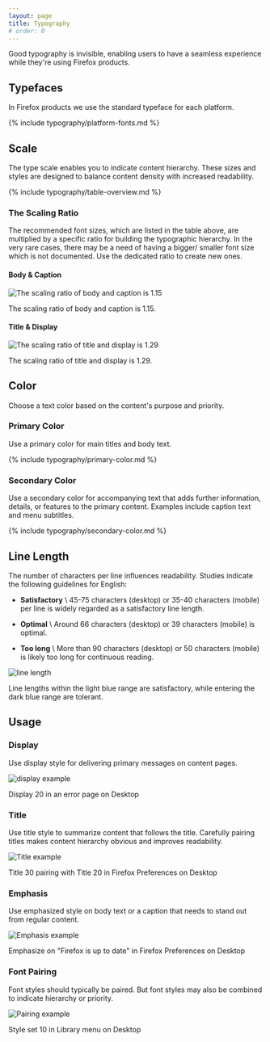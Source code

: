 ```yaml
---
layout: page
title: Typography
# order: 0
---
```


Good typography is invisible, enabling users to have a seamless experience while they're using Firefox products.

## Typefaces

In Firefox products we use the standard typeface for each platform.

<form>{% include typography/platform-fonts.md %}</form>

## Scale

The type scale enables you to indicate content hierarchy. These sizes and styles are designed to balance content density with increased readability.

<form>{% include typography/table-overview.md %}</form>

### The Scaling Ratio

The recommended font sizes, which are listed in the table above, are multiplied by a specific ratio for building the typographic hierarchy. In the very rare cases, there may be a need of having a bigger/ smaller font size which is not documented. Use the dedicated ratio to create new ones.

#### Body & Caption

![The scaling ratio of body and caption is 1.15](../images/typography/ratio-body&caption.svg)

<figcaption>The scaling ratio of body and caption is 1.15.</figcaption>

#### Title & Display

![The scaling ratio of title and display is 1.29](../images/typography/ratio-title&display.svg)

<figcaption>The scaling ratio of title and display is 1.29.</figcaption>

## Color

Choose a text color based on the content's purpose and priority.

### Primary Color

Use a primary color for main titles and body text.

{% include typography/primary-color.md %}

### Secondary Color

Use a secondary color for accompanying text that adds further information, details, or features to the primary content. Examples include caption text and menu subtitles.

{% include typography/secondary-color.md %}

## Line Length

The number of characters per line influences readability. Studies indicate the following guidelines for English:

* **Satisfactory** \\
  45-75 characters (desktop) or 35-40 characters (mobile) per line is widely regarded as a satisfactory line length.

* **Optimal** \\
  Around 66 characters (desktop) or 39 characters (mobile) is optimal.

* **Too long** \\
  More than 90 characters (desktop) or 50 characters (mobile) is likely too long for continuous reading.

![line length](../images/typography/typography-linelength.svg)

<figcaption>Line lengths within the light blue range are satisfactory, while entering the dark blue range are tolerant.</figcaption>

## Usage

### Display

Use display style for delivering primary messages on content pages.

![display example](../images/typography/typography-usage-1.svg)

<figcaption>Display 20 in an error page on Desktop</figcaption>

### Title

Use title style to summarize content that follows the title. Carefully pairing titles makes content hierarchy obvious and improves readability.

![Title example](../images/typography/typography-usage-2.svg)

<figcaption>Title 30 pairing with Title 20 in Firefox Preferences on Desktop</figcaption>

### Emphasis

Use emphasized style on body text or a caption that needs to stand out from regular content.

![Emphasis example](../images/typography/typography-usage-3.svg)

<figcaption>Emphasize on "Firefox is up to date" in Firefox Preferences on Desktop</figcaption>

### Font Pairing

Font styles should typically be paired. But font styles may also be combined to indicate hierarchy or priority.

![Pairing example](../images/typography/typography-usage-4.svg)
  
<figcaption>Style set 10 in Library menu on Desktop</figcaption>
